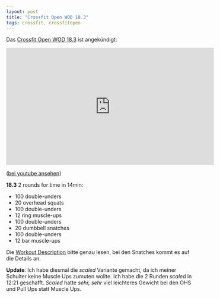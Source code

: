 ```yaml
---
layout: post
title: "Crossfit Open WOD 18.3"
tags: crossfit, crossfitopen
---
```


Das [Crossfit Open WOD 18.3][0] ist angekündigt:

<iframe width="560" height="315" src="https://www.youtube-nocookie.com/embed/d3UeeyMpJiE" frameborder="0" allow="autoplay; encrypted-media" allowfullscreen></iframe>

([bei youtube ansehen][1])

**18.3** 2 rounds for time in 14min:

* 100 double-unders
* 20 overhead squats
* 100 double-unders
* 12 ring muscle-ups
* 100 double-unders
* 20 dumbbell snatches
* 100 double-unders
* 12 bar muscle-ups

Die [Workout Description][2] bitte genau lesen, bei den Snatches kommt es auf die Details an.

**Update**: Ich habe diesmal die _scaled_ Variante gemacht, da ich meiner Schulter keine Muscle Ups zumuten wollte.
Ich habe die 2 Runden _scaled_ in 12:21 geschafft. _Scaled_ hatte _sehr, sehr_ viel leichteres Gewicht bei den 
OHS und Pull Ups statt Muscle Ups.

[0]: https://games.crossfit.com/workouts/open/2018/3
[1]: https://www.youtube.com/watch?v=d3UeeyMpJiE
[2]: https://games-assets.crossfit.com/2018-3_11-sbwyuet661293bse-ewyh.pdf
